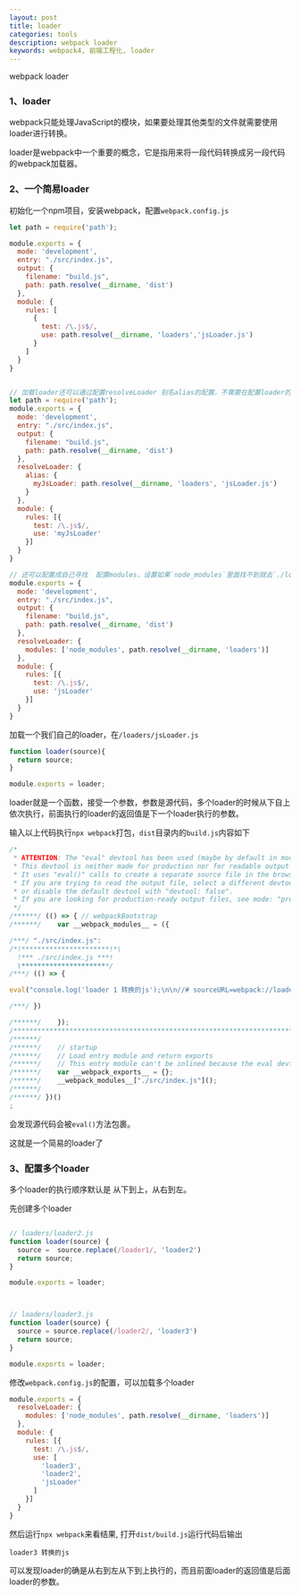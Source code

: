 ```yaml
---
layout: post
title: loader
categories: tools
description: webpack loader
keywords: webpack4, 前端工程化, loader 
---
```


webpack loader

### 1、loader

webpack只能处理JavaScript的模块，如果要处理其他类型的文件就需要使用loader进行转换。

loader是webpack中一个重要的概念，它是指用来将一段代码转换成另一段代码的webpack加载器。

### 2、一个简易loader

初始化一个npm项目，安装webpack，配置`webpack.config.js`

```js
let path = require('path');

module.exports = {
  mode: 'development',
  entry: "./src/index.js",
  output: {
    filename: "build.js",
    path: path.resolve(__dirname, 'dist')
  },
  module: {
    rules: [
      {
        test: /\.js$/,
        use: path.resolve(__dirname, 'loaders','jsLoader.js')
      }
    ]
  }
}


// 加载loader还可以通过配置resolveLoader 别名alias的配置，不需要在配置loader的地方写path.resolve(__dirname, 'loaders','jsLoader.js') 这么长的内容
let path = require('path');
module.exports = {
  mode: 'development',
  entry: "./src/index.js",
  output: {
    filename: "build.js",
    path: path.resolve(__dirname, 'dist')
  },
  resolveLoader: {
    alias: {
      myJsLoader: path.resolve(__dirname, 'loaders', 'jsLoader.js')
    }
  },
  module: {
    rules: [{
      test: /\.js$/,
      use: 'myJsLoader'
    }]
  }
}

// 还可以配置成自己寻找  配置modules，设置如果`node_modules`里面找不到就去`./loaders`里面找，这样就可以自动寻找我们自定义的loader了
module.exports = {
  mode: 'development',
  entry: "./src/index.js",
  output: {
    filename: "build.js",
    path: path.resolve(__dirname, 'dist')
  },
  resolveLoader: {
    modules: ['node_modules', path.resolve(__dirname, 'loaders')]
  },
  module: {
    rules: [{
      test: /\.js$/,
      use: 'jsLoader'
    }]
  }
}
```

加载一个我们自己的loader，在`/loaders/jsLoader.js`

```js
function loader(source){
  return source;
}

module.exports = loader;
```

loader就是一个函数，接受一个参数，参数是源代码，多个loader的时候从下自上依次执行，前面执行的loader的返回值是下一个loader执行的参数。

输入以上代码执行`npx webpack`打包，`dist`目录内的`build.js`内容如下

```js
/*
 * ATTENTION: The "eval" devtool has been used (maybe by default in mode: "development").
 * This devtool is neither made for production nor for readable output files.
 * It uses "eval()" calls to create a separate source file in the browser devtools.
 * If you are trying to read the output file, select a different devtool (https://webpack.js.org/configuration/devtool/)
 * or disable the default devtool with "devtool: false".
 * If you are looking for production-ready output files, see mode: "production" (https://webpack.js.org/configuration/mode/).
 */
/******/ (() => { // webpackBootstrap
/******/ 	var __webpack_modules__ = ({

/***/ "./src/index.js":
/*!**********************!*\
  !*** ./src/index.js ***!
  \**********************/
/***/ (() => {

eval("console.log('loader 1 转换的js');\n\n//# sourceURL=webpack://loader/./src/index.js?");

/***/ })

/******/ 	});
/************************************************************************/
/******/ 	
/******/ 	// startup
/******/ 	// Load entry module and return exports
/******/ 	// This entry module can't be inlined because the eval devtool is used.
/******/ 	var __webpack_exports__ = {};
/******/ 	__webpack_modules__["./src/index.js"]();
/******/ 	
/******/ })()
;
```

会发现源代码会被`eval()`方法包裹。

这就是一个简易的loader了

### 3、配置多个loader

多个loader的执行顺序默认是 从下到上，从右到左。

先创建多个loader

```js

// loaders/loader2.js
function loader(source) {
  source =  source.replace(/loader1/, 'loader2')
  return source;
}

module.exports = loader;



// loaders/loader3.js
function loader(source) {
  source = source.replace(/loader2/, 'loader3')
  return source;
}

module.exports = loader;

```

修改`webpack.config.js`的配置，可以加载多个loader

```js
module.exports = {
  resolveLoader: {
    modules: ['node_modules', path.resolve(__dirname, 'loaders')]
  },
  module: {
    rules: [{
      test: /\.js$/,
      use: [
        'loader3',
        'loader2',
        'jsLoader'
      ]
    }]
  }
}
```

然后运行`npx webpack`来看结果, 打开`dist/build.js`运行代码后输出

```text
loader3 转换的js
```

可以发现loader的确是从右到左从下到上执行的，而且前面loader的返回值是后面loader的参数。
